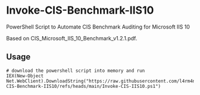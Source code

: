 # Invoke-CIS-Benchmark-IIS10
PowerShell Script to Automate CIS Benchmark Auditing for Microsoft IIS 10

Based on CIS_Microsoft_IIS_10_Benchmark_v1.2.1.pdf.

## Usage

````
# download the powershell script into memory and run
IEX(New-Object Net.WebClient).DownloadString("https://raw.githubusercontent.com/l4rm4nd/Invoke-CIS-Benchmark-IIS10/refs/heads/main/Invoke-CIS-IIS10.ps1")
````

